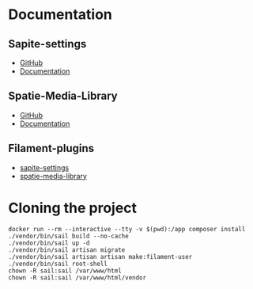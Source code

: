 # Documentation 
## Sapite-settings
* [GitHub](https://github.com/spatie/laravel-settings#usage)
* [Documentation](https://www.larablocks.com/package/spatie/laravel-settings)
## Spatie-Media-Library
* [GitHub](https://github.com/spatie/laravel-medialibrary)
* [Documentation](https://spatie.be/docs/laravel-medialibrary/v11/basic-usage/preparing-your-model)
## Filament-plugins
* [sapite-settings](https://filamentphp.com/plugins/filament-spatie-settings)
* [spatie-media-library](https://filamentphp.com/plugins/filament-spatie-media-library)
# Cloning the project
```
docker run --rm --interactive --tty -v $(pwd):/app composer install
./vendor/bin/sail build --no-cache
./vendor/bin/sail up -d
./vendor/bin/sail artisan migrate
./vendor/bin/sail artisan artisan make:filament-user
./vendor/bin/sail root-shell
chown -R sail:sail /var/www/html
chown -R sail:sail /var/www/html/vendor
```
